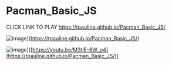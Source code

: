 # Pacman_Basic_JS
CLICK LINK TO PLAY 
https://tpauline.github.io/Pacman_Basic_JS/


![image](https://user-images.githubusercontent.com/73195686/191922660-3c7380c5-8378-4a36-a45c-25fbf841d57e.png)](https://tpauline.github.io/Pacman_Basic_JS/)



![image](https://user-images.githubusercontent.com/73195686/191922660-3c7380c5-8378-4a36-a45c-25fbf841d57e.png)]([https://youtu.be/M3tlE-8W_o4](https://tpauline.github.io/Pacman_Basic_JS/))
